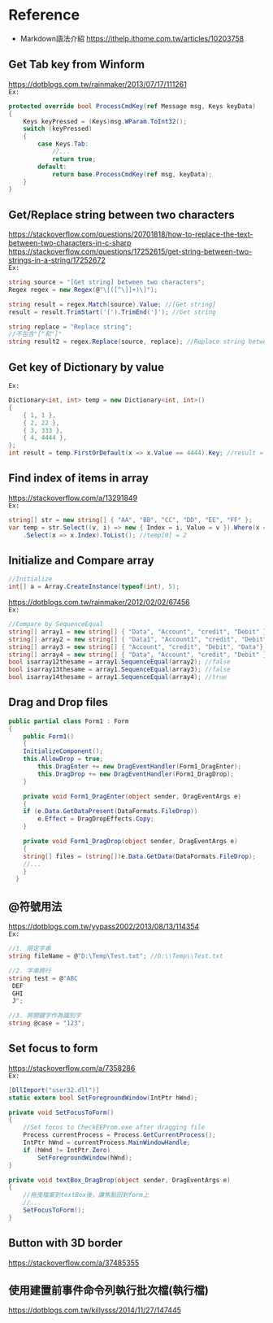 # Reference
* Markdown語法介紹
https://ithelp.ithome.com.tw/articles/10203758

## Get Tab key from Winform
https://dotblogs.com.tw/rainmaker/2013/07/17/111261<br>
`Ex:`
```C#
protected override bool ProcessCmdKey(ref Message msg, Keys keyData)
{
	Keys keyPressed = (Keys)msg.WParam.ToInt32();
	switch (keyPressed)
	{
		case Keys.Tab:
			//...
			return true;
		default:
			return base.ProcessCmdKey(ref msg, keyData);
	}
}
```

## Get/Replace string between two characters
https://stackoverflow.com/questions/20701818/how-to-replace-the-text-between-two-characters-in-c-sharp<br>
https://stackoverflow.com/questions/17252615/get-string-between-two-strings-in-a-string/17252672<br>
`Ex:`
```C#
string source = "[Get string] between two characters";
Regex regex = new Regex(@"\[([^\]]+)\]");

string result = regex.Match(source).Value; //[Get string]
result = result.TrimStart('[').TrimEnd(']'); //Get string

string replace = "Replace string";
//不包含"["和"]"
string result2 = regex.Replace(source, replace); //Replace string between two characters
```

## Get key of Dictionary by value
`Ex:`
```C#
Dictionary<int, int> temp = new Dictionary<int, int>()
{
    { 1, 1 },
    { 2, 22 },
    { 3, 333 },
    { 4, 4444 },
};
int result = temp.FirstOrDefault(x => x.Value == 4444).Key; //result = 4
```

## Find index of items in array
https://stackoverflow.com/a/13291849<br>
`Ex:`
```C#
string[] str = new string[] { "AA", "BB", "CC", "DD", "EE", "FF" };
var temp = str.Select((v, i) => new { Index = i, Value = v }).Where(x => x.Value == "CC")
    .Select(x => x.Index).ToList(); //temp[0] = 2
```

## Initialize and Compare array
```C#
//Initialize
int[] a = Array.CreateInstance(typeof(int), 5);
```
https://dotblogs.com.tw/rainmaker/2012/02/02/67456<br>
`Ex:`
```C#
//Compare by SequenceEqual
string[] array1 = new string[] { "Data", "Account", "credit", "Debit" }; 
string[] array2 = new string[] { "Data1", "Account1", "credit", "Debit" }; 
string[] array3 = new string[] { "Account", "credit", "Debit", "Data"};
string[] array4 = new string[] { "Data", "Account", "credit", "Debit" }; 
bool isarray12thesame = array1.SequenceEqual(array2); //false
bool isarray13thesame = array1.SequenceEqual(array3); //false
bool isarray14thesame = array1.SequenceEqual(array4); //true
```

## Drag and Drop files
```C#
public partial class Form1 : Form 
{
    public Form1() 
    {
	InitializeComponent();
	this.AllowDrop = true;
        this.DragEnter += new DragEventHandler(Form1_DragEnter);
        this.DragDrop += new DragEventHandler(Form1_DragDrop);
    }

    private void Form1_DragEnter(object sender, DragEventArgs e) 
    {
	if (e.Data.GetDataPresent(DataFormats.FileDrop)) 
	    e.Effect = DragDropEffects.Copy;
    }

    private void Form1_DragDrop(object sender, DragEventArgs e) 
    {
	string[] files = (string[])e.Data.GetData(DataFormats.FileDrop);
	//...
    }
  }
```

## @符號用法
https://dotblogs.com.tw/yypass2002/2013/08/13/114354<br>
`Ex:`
```C#
//1. 限定字串
string fileName = @"D:\Temp\Test.txt"; //D:\\Temp\\Test.txt

//2. 字串跨行
string test = @"ABC
 DEF
 GHI
 J";

//3. 將關鍵字作為識別字
string @case = "123";
```

## Set focus to form
https://stackoverflow.com/a/7358286<br>
`Ex:`
```C#
[DllImport("user32.dll")]
static extern bool SetForegroundWindow(IntPtr hWnd);

private void SetFocusToForm()
{
    //Set focus to CheckEEProm.exe after dragging file
    Process currentProcess = Process.GetCurrentProcess();
    IntPtr hWnd = currentProcess.MainWindowHandle;
    if (hWnd != IntPtr.Zero)
        SetForegroundWindow(hWnd);
}

private void textBox_DragDrop(object sender, DragEventArgs e)
{
    //拖曳檔案到textBox後，讓焦點回到form上
    //...
    SetFocusToForm();
}
```

## Button with 3D border
https://stackoverflow.com/a/37485355

## 使用建置前事件命令列執行批次檔(執行檔)
https://dotblogs.com.tw/killysss/2014/11/27/147445


